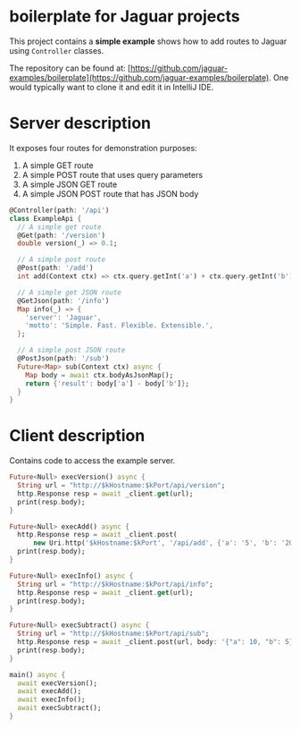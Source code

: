 # boilerplate for Jaguar projects

This project contains a **simple example** shows how to add routes to Jaguar using `Controller` classes.

The repository can be found at: [https://github.com/jaguar-examples/boilerplate](https://github.com/jaguar-examples/boilerplate).
One would typically want to clone it and edit it in IntelliJ IDE.

# Server description

It exposes four routes for demonstration purposes:

1. A simple GET route
2. A simple POST route that uses query parameters
3. A simple JSON GET route
4. A simple JSON POST route that has JSON body

```dart
@Controller(path: '/api')
class ExampleApi {
  // A simple get route
  @Get(path: '/version')
  double version(_) => 0.1;

  // A simple post route
  @Post(path: '/add')
  int add(Context ctx) => ctx.query.getInt('a') + ctx.query.getInt('b');

  // A simple get JSON route
  @GetJson(path: '/info')
  Map info(_) => {
    'server': 'Jaguar',
    'motto': 'Simple. Fast. Flexible. Extensible.',
  };

  // A simple post JSON route
  @PostJson(path: '/sub')
  Future<Map> sub(Context ctx) async {
    Map body = await ctx.bodyAsJsonMap();
    return {'result': body['a'] - body['b']};
  }
}
```

# Client description

Contains code to access the example server.

```dart
Future<Null> execVersion() async {
  String url = "http://$kHostname:$kPort/api/version";
  http.Response resp = await _client.get(url);
  print(resp.body);
}

Future<Null> execAdd() async {
  http.Response resp = await _client.post(
      new Uri.http('$kHostname:$kPort', '/api/add', {'a': '5', 'b': '20'}));
  print(resp.body);
}

Future<Null> execInfo() async {
  String url = "http://$kHostname:$kPort/api/info";
  http.Response resp = await _client.get(url);
  print(resp.body);
}

Future<Null> execSubtract() async {
  String url = "http://$kHostname:$kPort/api/sub";
  http.Response resp = await _client.post(url, body: '{"a": 10, "b": 5}');
  print(resp.body);
}

main() async {
  await execVersion();
  await execAdd();
  await execInfo();
  await execSubtract();
}
```